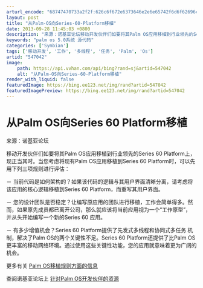 ```yaml
---
arturl_encode: "68747470733a2f2f:626c6f672e6373646e2e6e65742f6d6f62696c656368616e6e:656c2f61727469636c652f64657461696c732f353437303432"
layout: post
title: "从Palm-OS向Series-60-Platform移植"
date: 2013-09-28 11:45:03 +0800
description: "来源：诺基亚论坛移动开发伙伴们如要将其Palm OS应用移植到行业领先的Series 60 Plat"
keywords: "palm os 5.0系统 源代码"
categories: ['Symbian']
tags: ['移动开发', '工作', '多线程', '任务', 'Palm', 'Os']
artid: "547042"
image:
    path: https://api.vvhan.com/api/bing?rand=sj&artid=547042
    alt: "从Palm-OS向Series-60-Platform移植"
render_with_liquid: false
featuredImage: https://bing.ee123.net/img/rand?artid=547042
featuredImagePreview: https://bing.ee123.net/img/rand?artid=547042
---
```


# 从Palm OS向Series 60 Platform移植

来源：诺基亚论坛

移动开发伙伴们如要将其Palm OS应用移植到行业领先的Series 60 Platform上，现正当其时。当您考虑将现有Palm OS应用移植到Series 60 Platform时，可以先用下列三项规则进行评估：

－ 当前代码是如何架构的？如果该代码的逻辑与其用户界面清晰分离，请考虑将该应用的核心逻辑移植到Series 60 Platform，而重写其用户界面。

－ 您的设计团队是否稳定？让编写原应用的团队进行移植，工作会简单得多。然而，如果原先成员都已离开公司，那么就应该将当前应用视为一个“工作原型”， 并从头开始编写一个新的Series 60 应用。

－ 有多少增值机会？Series 60 Platform提供了先发式多线程和协同式多任务 机制，解决了Palm OS的两个关键性不足。Series 60 Platform还提供了比Palm OS更丰富的移动网络环境。通过使用这些关键性功能，您的应用就意味着更为广阔的机会。

更多有关
[Palm OS移植规则方面的信息](http://www.forum.nokia.com/info/sw.nokia.com/id/1b1edbb1-180e-4631-8ac0-b7157d00fd57/Series_60_Platform_Porting_From_Palm_OS_v1_1_en.pdf.html)

查阅诺基亚论坛上
[针对Palm OS开发伙伴的资源](http://palm.forum.nokia.com/)